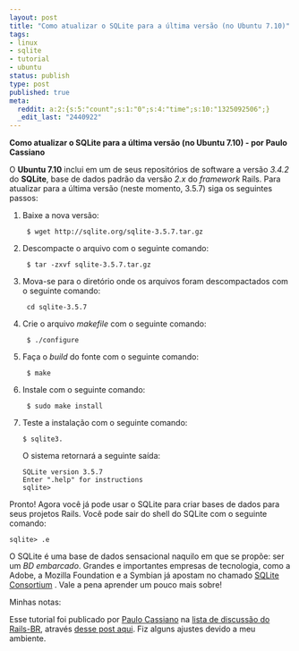```yaml
---
layout: post
title: "Como atualizar o SQLite para a última versão (no Ubuntu 7.10)"
tags:
- linux
- sqlite
- tutorial
- ubuntu
status: publish
type: post
published: true
meta:
  reddit: a:2:{s:5:"count";s:1:"0";s:4:"time";s:10:"1325092506";}
  _edit_last: "2440922"
---
```

<strong>Como atualizar o SQLite para a última versão (no Ubuntu 7.10) - por Paulo Cassiano</strong>

O <strong>Ubuntu 7.10</strong> inclui em um de seus repositórios de software a versão <em>3.4.2</em> do <strong>SQLite</strong>, base de dados padrão da versão <em>2.x</em> do <em>framework</em> Rails. Para atualizar para a última versão (neste momento, 3.5.7) siga os seguintes passos:

1. Baixe a nova versão:

		$ wget http://sqlite.org/sqlite-3.5.7.tar.gz

1. Descompacte o arquivo com o seguinte comando:

		$ tar -zxvf sqlite-3.5.7.tar.gz

1. Mova-se para o diretório onde os arquivos foram descompactados com o seguinte comando:

		cd sqlite-3.5.7

1. Crie o arquivo _makefile_ com o seguinte comando:

		$ ./configure

1. Faça o _build_ do fonte com o seguinte comando:

		$ make

1. Instale com o seguinte comando:

		$ sudo make install

1.  Teste a instalação com o seguinte comando:

		$ sqlite3.

	O sistema retornará a seguinte saída:

		SQLite version 3.5.7
		Enter ".help" for instructions
		sqlite>

Pronto! Agora você já pode usar o SQLite para criar bases de dados para seus projetos Rails. Você pode sair do shell do SQLite com o seguinte comando:

	sqlite> .e

O SQLite é uma base de dados sensacional naquilo em que se propõe: ser um _BD embarcado_. Grandes e importantes empresas de tecnologia, como a Adobe, a Mozilla Foundation e a Symbian já apostam no chamado [SQLite Consortium](http://sqlite.org/consortium.html) . Vale a pena aprender um pouco mais sobre!

Minhas notas:

Esse tutorial foi publicado por [Paulo Cassiano](http://groups.google.com/groups/profile?hl=pt-BR&amp;enc_user=4WcGNhMAAADKShQdB4KdygVGBZNwRwygWMj6vob75xS36mXc24h6ww) na [lista de discussão do Rails-BR](http://groups.google.com/group/rails-br?hl=pt-BR), através [desse post aqui](http://groups.google.com/group/rails-br/browse_thread/thread/f49f7d6962a88bac?hl=pt-BR#). Fiz alguns ajustes devido a meu ambiente.
